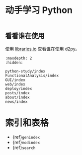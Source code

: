 # 动手学习 Python

```{include} ../README.md
```

## 看看谁在使用

使用 [libraries.io](https://libraries.io/pypi/d2py) 查看谁在使用 d2py。

```{toctree}
:maxdepth: 2
:hidden:

python-study/index
FunctionalAnalysis/index
GUI/index
web/index
deploy/index
posts/index
about/index
news/index
```

# 索引和表格

* {ref}`genindex`
* {ref}`modindex`
* {ref}`search`
